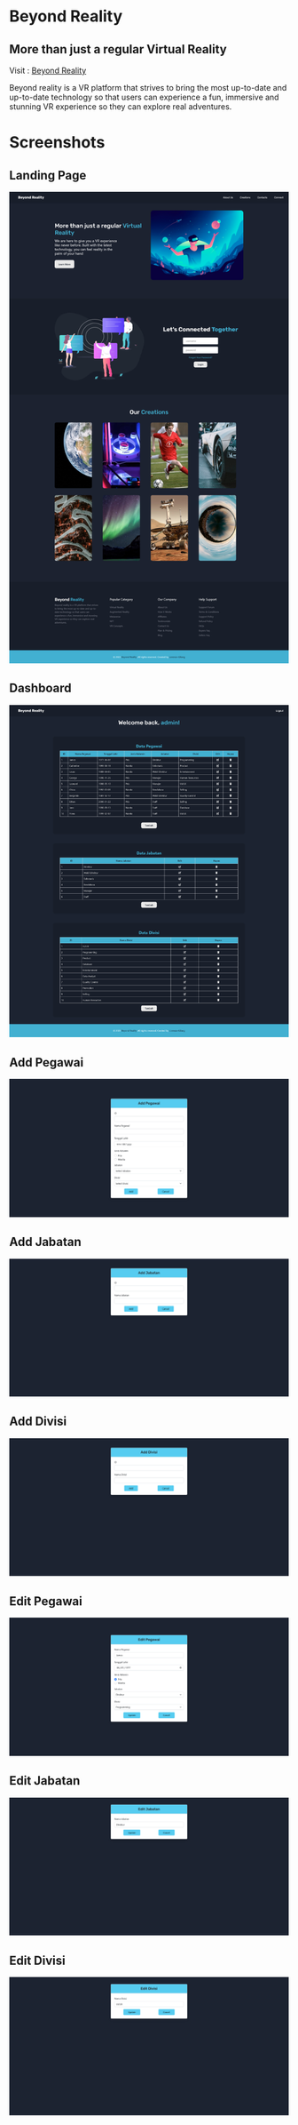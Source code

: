 # Beyond Reality
## More than just a regular Virtual Reality

Visit : <a href="http://beyondr.epizy.com/"> Beyond Reality </a>

Beyond reality is a VR platform that strives to bring the most up-to-date and up-to-date technology so that users can experience a fun, immersive and stunning VR experience so they can explore real adventures.

# Screenshots

## Landing Page

![index.php](https://github.com/LorenzoLiu75/Beyond-Reality/blob/main/Screenshots/index.png)

## Dashboard

![dashboard.php](https://github.com/LorenzoLiu75/Beyond-Reality/blob/main/Screenshots/dashboard.png)

## Add Pegawai

![add-pegawai.php](https://github.com/LorenzoLiu75/Beyond-Reality/blob/main/Screenshots/add%20pegawai.png)

## Add Jabatan

![add-jabatan.php](https://github.com/LorenzoLiu75/Beyond-Reality/blob/main/Screenshots/add%20jabatan.png)

## Add Divisi

![add-divisi.php](https://github.com/LorenzoLiu75/Beyond-Reality/blob/main/Screenshots/add%20divisi.png)

## Edit Pegawai

![edit-pegawai.php](https://github.com/LorenzoLiu75/Beyond-Reality/blob/main/Screenshots/edit%20pegawai.png)

## Edit Jabatan

![edit-jabatan.php](https://github.com/LorenzoLiu75/Beyond-Reality/blob/main/Screenshots/edit%20jabatan.png)

## Edit Divisi

![edit-divisi.php](https://github.com/LorenzoLiu75/Beyond-Reality/blob/main/Screenshots/edit%20divisi.png)